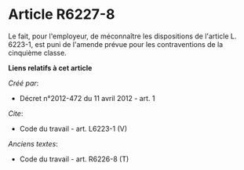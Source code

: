 # Article R6227-8

Le fait, pour l'employeur, de méconnaître les dispositions de l'article L. 6223-1, est puni de l'amende prévue pour les
contraventions de la cinquième classe.

**Liens relatifs à cet article**

_Créé par_:

  - Décret n°2012-472 du 11 avril 2012 - art. 1

_Cite_:

  - Code du travail - art. L6223-1 (V)

_Anciens textes_:

  - Code du travail - art. R6226-8 (T)
